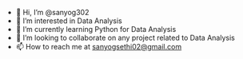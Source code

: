 - 👋 Hi, I’m @sanyog302
- 👀 I’m interested in Data Analysis
- 🌱 I’m currently learning Python for Data Analysis
- 💞️ I’m looking to collaborate on any project related to Data Analysis
- 📫 How to reach me at sanyogsethi02@gmail.com

<!---
sanyog302/sanyog302 is a ✨ special ✨ repository because its `README.md` (this file) appears on your GitHub profile.
You can click the Preview link to take a look at your changes.
--->

